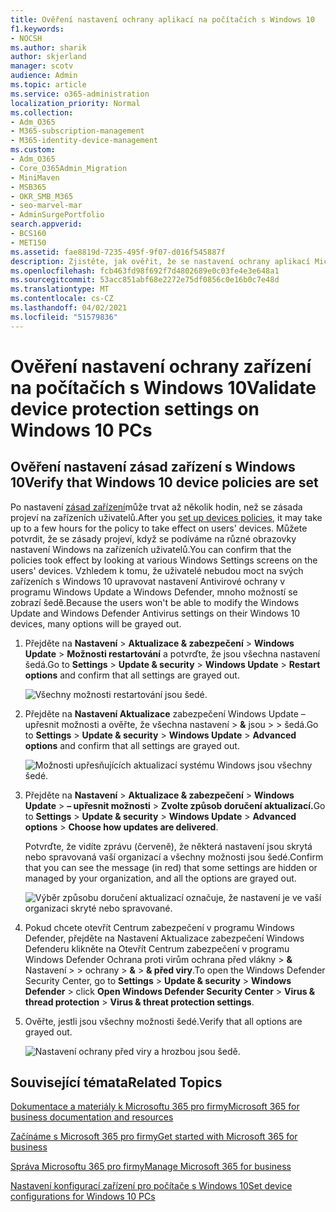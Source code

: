 ```yaml
---
title: Ověření nastavení ochrany aplikací na počítačích s Windows 10
f1.keywords:
- NOCSH
ms.author: sharik
author: skjerland
manager: scotv
audience: Admin
ms.topic: article
ms.service: o365-administration
localization_priority: Normal
ms.collection:
- Adm_O365
- M365-subscription-management
- M365-identity-device-management
ms.custom:
- Adm_O365
- Core_O365Admin_Migration
- MiniMaven
- MSB365
- OKR_SMB_M365
- seo-marvel-mar
- AdminSurgePortfolio
search.appverid:
- BCS160
- MET150
ms.assetid: fae8819d-7235-495f-9f07-d016f545887f
description: Zjistěte, jak ověřit, že se nastavení ochrany aplikací Microsoft 365 pro firmy projeví na zařízeních s Windows 10 vašich uživatelů.
ms.openlocfilehash: fcb463fd98f692f7d4802689e0c03fe4e3e648a1
ms.sourcegitcommit: 53acc851abf68e2272e75df0856c0e16b0c7e48d
ms.translationtype: MT
ms.contentlocale: cs-CZ
ms.lasthandoff: 04/02/2021
ms.locfileid: "51579836"
---
```

# <a name="validate-device-protection-settings-on-windows-10-pcs"></a><span data-ttu-id="fcc7f-103">Ověření nastavení ochrany zařízení na počítačích s Windows 10</span><span class="sxs-lookup"><span data-stu-id="fcc7f-103">Validate device protection settings on Windows 10 PCs</span></span>

## <a name="verify-that-windows-10-device-policies-are-set"></a><span data-ttu-id="fcc7f-104">Ověření nastavení zásad zařízení s Windows 10</span><span class="sxs-lookup"><span data-stu-id="fcc7f-104">Verify that Windows 10 device policies are set</span></span>

<span data-ttu-id="fcc7f-105">Po nastavení [zásad zařízení](protection-settings-for-windows-10-pcs.md)může trvat až několik hodin, než se zásada projeví na zařízeních uživatelů.</span><span class="sxs-lookup"><span data-stu-id="fcc7f-105">After you [set up devices policies](protection-settings-for-windows-10-pcs.md), it may take up to a few hours for the policy to take effect on users' devices.</span></span> <span data-ttu-id="fcc7f-106">Můžete potvrdit, že se zásady projeví, když se podíváme na různé obrazovky nastavení Windows na zařízeních uživatelů.</span><span class="sxs-lookup"><span data-stu-id="fcc7f-106">You can confirm that the policies took effect by looking at various Windows Settings screens on the users' devices.</span></span> <span data-ttu-id="fcc7f-107">Vzhledem k tomu, že uživatelé nebudou moct na svých zařízeních s Windows 10 upravovat nastavení Antivirové ochrany v programu Windows Update a Windows Defender, mnoho možností se zobrazí šedě.</span><span class="sxs-lookup"><span data-stu-id="fcc7f-107">Because the users won't be able to modify the Windows Update and Windows Defender Antivirus settings on their Windows 10 devices, many options will be grayed out.</span></span>
  
1. <span data-ttu-id="fcc7f-108">Přejděte na **Nastavení** \> **Aktualizace &amp; zabezpečení** \> **Windows Update** \> **Možnosti restartování** a potvrďte, že jsou všechna nastavení šedá.</span><span class="sxs-lookup"><span data-stu-id="fcc7f-108">Go to **Settings** \> **Update &amp; security** \> **Windows Update** \> **Restart options** and confirm that all settings are grayed out.</span></span> 
    
    ![Všechny možnosti restartování jsou šedé.](../media/31308da9-18b0-47c5-bbf6-d5fa6747c376.png)
  
2. <span data-ttu-id="fcc7f-110">Přejděte na **Nastavení Aktualizace** zabezpečení Windows Update – upřesnit možnosti a ověřte, že všechna nastavení \> **&amp;** jsou \>  \>  šedá.</span><span class="sxs-lookup"><span data-stu-id="fcc7f-110">Go to **Settings** \> **Update &amp; security** \> **Windows Update** \> **Advanced options** and confirm that all settings are grayed out.</span></span> 
    
    ![Možnosti upřesňujících aktualizací systému Windows jsou všechny šedé.](../media/049cf281-d503-4be9-898b-c0a3286c7fc2.png)
  
3. <span data-ttu-id="fcc7f-112">Přejděte na **Nastavení** \> **Aktualizace &amp; zabezpečení** \> **Windows Update** \> **– upřesnit možnosti** \> **Zvolte způsob doručení aktualizací.**</span><span class="sxs-lookup"><span data-stu-id="fcc7f-112">Go to **Settings** \> **Update &amp; security** \> **Windows Update** \> **Advanced options** \> **Choose how updates are delivered**.</span></span>
    
    <span data-ttu-id="fcc7f-113">Potvrďte, že vidíte zprávu (červeně), že některá nastavení jsou skrytá nebo spravovaná vaší organizací a všechny možnosti jsou šedé.</span><span class="sxs-lookup"><span data-stu-id="fcc7f-113">Confirm that you can see the message (in red) that some settings are hidden or managed by your organization, and all the options are grayed out.</span></span>
    
    ![Výběr způsobu doručení aktualizací označuje, že nastavení je ve vaší organizaci skryté nebo spravované.](../media/6b3e37c5-da41-4afd-9983-b4f406216b59.png)
  
4. <span data-ttu-id="fcc7f-115">Pokud chcete otevřít Centrum zabezpečení  v programu Windows Defender, přejděte na Nastavení Aktualizace zabezpečení Windows Defenderu klikněte na Otevřít Centrum zabezpečení v programu Windows Defender Ochrana proti virům ochrana před vlákny \> **&amp;** Nastavení \>  \> ochrany  \> **&amp;** \> **&amp; před viry**.</span><span class="sxs-lookup"><span data-stu-id="fcc7f-115">To open the Windows Defender Security Center, go to **Settings** \> **Update &amp; security** \> **Windows Defender** \> click **Open Windows Defender Security Center** \> **Virus &amp; thread protection** \> **Virus &amp; threat protection settings**.</span></span> 
    
5. <span data-ttu-id="fcc7f-116">Ověřte, jestli jsou všechny možnosti šedé.</span><span class="sxs-lookup"><span data-stu-id="fcc7f-116">Verify that all options are grayed out.</span></span> 
    
    ![Nastavení ochrany před viry a hrozbou jsou šedě.](../media/9ca68d40-a5d9-49d7-92a4-c581688b5926.png)
  
## <a name="related-topics"></a><span data-ttu-id="fcc7f-118">Související témata</span><span class="sxs-lookup"><span data-stu-id="fcc7f-118">Related Topics</span></span>

[<span data-ttu-id="fcc7f-119">Dokumentace a materiály k Microsoftu 365 pro firmy</span><span class="sxs-lookup"><span data-stu-id="fcc7f-119">Microsoft 365 for business documentation and resources</span></span>](./index.yml)
  
[<span data-ttu-id="fcc7f-120">Začínáme s Microsoft 365 pro firmy</span><span class="sxs-lookup"><span data-stu-id="fcc7f-120">Get started with Microsoft 365 for business</span></span>](microsoft-365-business-overview.md)
  
[<span data-ttu-id="fcc7f-121">Správa Microsoftu 365 pro firmy</span><span class="sxs-lookup"><span data-stu-id="fcc7f-121">Manage Microsoft 365 for business</span></span>](manage.md)
  
[<span data-ttu-id="fcc7f-122">Nastavení konfigurací zařízení pro počítače s Windows 10</span><span class="sxs-lookup"><span data-stu-id="fcc7f-122">Set device configurations for Windows 10 PCs</span></span>](protection-settings-for-windows-10-pcs.md)

